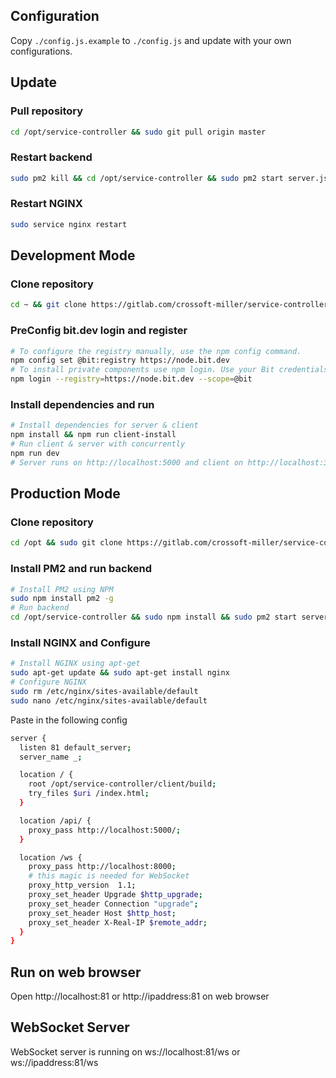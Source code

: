## Configuration
Copy `./config.js.example` to `./config.js` and update with your own configurations.

## Update
### Pull repository
```sh
cd /opt/service-controller && sudo git pull origin master
```
### Restart backend
```sh
sudo pm2 kill && cd /opt/service-controller && sudo pm2 start server.js
```
### Restart NGINX
```sh
sudo service nginx restart
```


## Development Mode
### Clone repository
```sh
cd ~ && git clone https://gitlab.com/crossoft-miller/service-controller
```
### PreConfig bit.dev login and register
```sh
# To configure the registry manually, use the npm config command.
npm config set @bit:registry https://node.bit.dev
# To install private components use npm login. Use your Bit credentials to login.
npm login --registry=https://node.bit.dev --scope=@bit
```
### Install dependencies and run
```sh
# Install dependencies for server & client
npm install && npm run client-install
# Run client & server with concurrently
npm run dev
# Server runs on http://localhost:5000 and client on http://localhost:3000
```

## Production Mode
### Clone repository
```sh
cd /opt && sudo git clone https://gitlab.com/crossoft-miller/service-controller
```
### Install PM2 and run backend
```sh
# Install PM2 using NPM
sudo npm install pm2 -g
# Run backend
cd /opt/service-controller && sudo npm install && sudo pm2 start server.js
```
### Install NGINX and Configure
```sh
# Install NGINX using apt-get
sudo apt-get update && sudo apt-get install nginx
# Configure NGINX
sudo rm /etc/nginx/sites-available/default
sudo nano /etc/nginx/sites-available/default
```
Paste in the following config
```sh
server {
  listen 81 default_server;
  server_name _;

  location / {
    root /opt/service-controller/client/build;
    try_files $uri /index.html;
  }

  location /api/ {
    proxy_pass http://localhost:5000/;
  }

  location /ws {
    proxy_pass http://localhost:8000;
    # this magic is needed for WebSocket
    proxy_http_version  1.1;
    proxy_set_header Upgrade $http_upgrade;
    proxy_set_header Connection "upgrade";
    proxy_set_header Host $http_host;
    proxy_set_header X-Real-IP $remote_addr;
  }
}
```

## Run on web browser
Open http://localhost:81 or http://ipaddress:81 on web browser

## WebSocket Server
WebSocket server is running on ws://localhost:81/ws or ws://ipaddress:81/ws
